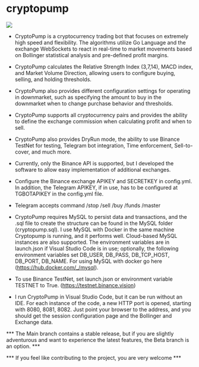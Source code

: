 # cryptopump

![](https://github.com/aleibovici/img/blob/main/cryptopump_screen.png?raw=true)

- CryptoPump is a cryptocurrency trading bot that focuses on extremely high speed and flexibility. The algorithms utilize Go Language and the exchange WebSockets to react in real-time to market movements based on Bollinger statistical analysis and pre-defined profit margins.

- CryptoPump calculates the Relative Strength Index (3,7,14), MACD index, and Market Volume Direction, allowing users to configure buying, selling, and holding thresholds.

- CryptoPump also provides different configuration settings for operating in downmarket, such as specifying the amount to buy in the downmarket when to change purchase behavior and thresholds.

- CryptoPump supports all cryptocurrency pairs and provides the ability to define the exchange commission when calculating profit and when to sell.

- CryptoPump also provides DryRun mode, the ability to use Binance TestNet for testing, Telegram bot integration, Time enforcement, Sell-to-cover, and much more.

- Currently, only the Binance API is supported, but I developed the software to allow easy implementation of additional exchanges.

- Configure the Binance exchange APIKEY and SECRETKEY in config.yml. In addition, the Telegram APIKEY, if in use, has to be configured at TGBOTAPIKEY in the config.yml file.

- Telegram accepts command /stop /sell /buy /funds /master

- CryptoPump requires MySQL to persist data and transactions, and the .sql file to create the structure can be found in the MySQL folder (cryptopump.sql). I use MySQL with Docker in the same machine Cryptopump is running, and it performs well. Cloud-based MySQL instances are also supported. The environment variables are in launch.json if Visual Studio Code is in use; optionally, the following environment variables set DB_USER, DB_PASS, DB_TCP_HOST, DB_PORT, DB_NAME. For using MySQL with docker go here (https://hub.docker.com/_/mysql).

- To use Binance TestNet, set launch.json or environment variable TESTNET to True. (https://testnet.binance.vision)

- I run CryptoPump in Visual Studio Code, but it can be run without an IDE. For each instance of the code, a new HTTP port is opened, starting with 8080, 8081, 8082. Just point your browser to the address, and you should get the session configuration page and the Bollinger and Exchange data.

*** The Main branch contains a stable release, but if you are slightly adventurous and want to experience the latest features, the Beta branch is an option. ***

*** If you feel like contributing to the project, you are very welcome ***